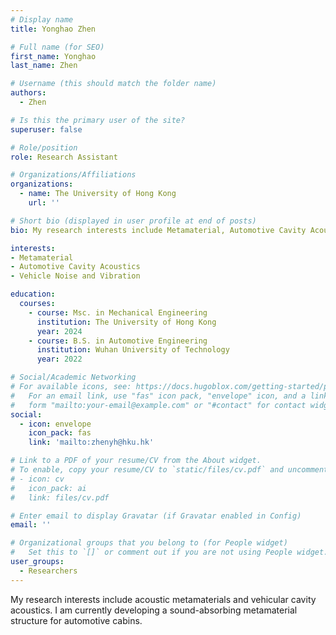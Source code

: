 ```yaml
---
# Display name
title: Yonghao Zhen

# Full name (for SEO)
first_name: Yonghao
last_name: Zhen

# Username (this should match the folder name)
authors:
  - Zhen

# Is this the primary user of the site?
superuser: false

# Role/position
role: Research Assistant

# Organizations/Affiliations
organizations:
  - name: The University of Hong Kong
    url: ''

# Short bio (displayed in user profile at end of posts)
bio: My research interests include Metamaterial, Automotive Cavity Acoustics.

interests:
- Metamaterial
- Automotive Cavity Acoustics
- Vehicle Noise and Vibration

education:
  courses:
    - course: Msc. in Mechanical Engineering
      institution: The University of Hong Kong
      year: 2024 
    - course: B.S. in Automotive Engineering
      institution: Wuhan University of Technology
      year: 2022

# Social/Academic Networking
# For available icons, see: https://docs.hugoblox.com/getting-started/page-builder/#icons
#   For an email link, use "fas" icon pack, "envelope" icon, and a link in the
#   form "mailto:your-email@example.com" or "#contact" for contact widget.
social:
  - icon: envelope
    icon_pack: fas
    link: 'mailto:zhenyh@hku.hk'

# Link to a PDF of your resume/CV from the About widget.
# To enable, copy your resume/CV to `static/files/cv.pdf` and uncomment the lines below.
# - icon: cv
#   icon_pack: ai
#   link: files/cv.pdf

# Enter email to display Gravatar (if Gravatar enabled in Config)
email: ''

# Organizational groups that you belong to (for People widget)
#   Set this to `[]` or comment out if you are not using People widget.
user_groups:
  - Researchers
---
```


My research interests include acoustic metamaterials and vehicular cavity acoustics. I am currently developing a sound-absorbing metamaterial structure for automotive cabins.